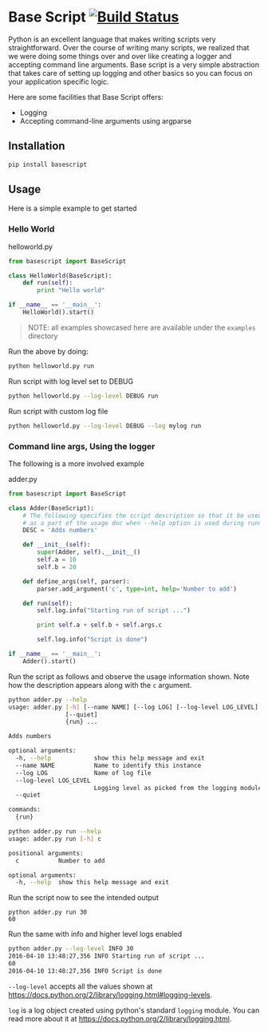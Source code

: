 # Base Script [![Build Status][travis-ci_status_img]][travis-ci_basescript]

Python is an excellent language that makes writing scripts very straightforward. Over the course of writing many scripts, we realized that we were doing some things over and over like creating a logger and accepting command line arguments. Base script is a very simple abstraction that takes care of setting up logging and other basics so you can focus on your application specific logic.

Here are some facilities that Base Script offers:
- Logging
- Accepting command-line arguments using argparse

## Installation

``` bash
pip install basescript
```

## Usage

Here is a simple example to get started

### Hello World

helloworld.py
```python
from basescript import BaseScript

class HelloWorld(BaseScript):
    def run(self):
        print "Hello world"

if __name__ == '__main__':
    HelloWorld().start()
```

> NOTE: all examples showcased here are available under the `examples` directory

Run the above by doing:

```bash
python helloworld.py run
```

Run script with log level set to DEBUG

```bash
python helloworld.py --log-level DEBUG run
```

Run script with custom log file

```bash
python helloworld.py --log-level DEBUG --log mylog run
```

### Command line args, Using the logger
The following is a more involved example

adder.py
```python
from basescript import BaseScript

class Adder(BaseScript):
    # The following specifies the script description so that it be used
    # as a part of the usage doc when --help option is used during running.
    DESC = 'Adds numbers'

    def __init__(self):
        super(Adder, self).__init__()
        self.a = 10
        self.b = 20

    def define_args(self, parser):
        parser.add_argument('c', type=int, help='Number to add')

    def run(self):
        self.log.info("Starting run of script ...")

        print self.a + self.b + self.args.c

        self.log.info("Script is done")

if __name__ == '__main__':
    Adder().start()
```

Run the script as follows and observe the usage information shown. Note how the
description appears along with the `c` argument.
```bash
python adder.py --help
usage: adder.py [-h] [--name NAME] [--log LOG] [--log-level LOG_LEVEL]
                [--quiet]
                {run} ...

Adds numbers

optional arguments:
  -h, --help            show this help message and exit
  --name NAME           Name to identify this instance
  --log LOG             Name of log file
  --log-level LOG_LEVEL
                        Logging level as picked from the logging module
  --quiet

commands:
  {run}
```
```bash
python adder.py run --help
usage: adder.py run [-h] c

positional arguments:
  c           Number to add

optional arguments:
  -h, --help  show this help message and exit
```

Run the script now to see the intended output
```shell
python adder.py run 30
60
```

Run the same with info and higher level logs enabled
```bash
python adder.py --log-level INFO 30
2016-04-10 13:48:27,356 INFO Starting run of script ...
60
2016-04-10 13:48:27,356 INFO Script is done
```

`--log-level` accepts all the values shown at
https://docs.python.org/2/library/logging.html#logging-levels.

`log` is a log object created using python's standard `logging` module. You can
read more about it at https://docs.python.org/2/library/logging.html.


[travis-ci_status_img]: https://travis-ci.org/deep-compute/basescript.svg?branch=master
[travis-ci_basescript]: https://travis-ci.org/deep-compute/basescript

